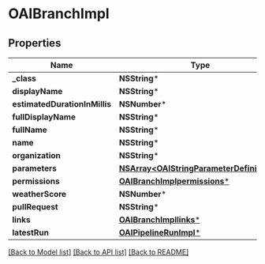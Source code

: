# OAIBranchImpl

## Properties
Name | Type | Description | Notes
------------ | ------------- | ------------- | -------------
**_class** | **NSString*** |  | [optional] 
**displayName** | **NSString*** |  | [optional] 
**estimatedDurationInMillis** | **NSNumber*** |  | [optional] 
**fullDisplayName** | **NSString*** |  | [optional] 
**fullName** | **NSString*** |  | [optional] 
**name** | **NSString*** |  | [optional] 
**organization** | **NSString*** |  | [optional] 
**parameters** | [**NSArray&lt;OAIStringParameterDefinition&gt;***](OAIStringParameterDefinition.md) |  | [optional] 
**permissions** | [**OAIBranchImplpermissions***](OAIBranchImplpermissions.md) |  | [optional] 
**weatherScore** | **NSNumber*** |  | [optional] 
**pullRequest** | **NSString*** |  | [optional] 
**links** | [**OAIBranchImpllinks***](OAIBranchImpllinks.md) |  | [optional] 
**latestRun** | [**OAIPipelineRunImpl***](OAIPipelineRunImpl.md) |  | [optional] 

[[Back to Model list]](../README.md#documentation-for-models) [[Back to API list]](../README.md#documentation-for-api-endpoints) [[Back to README]](../README.md)


